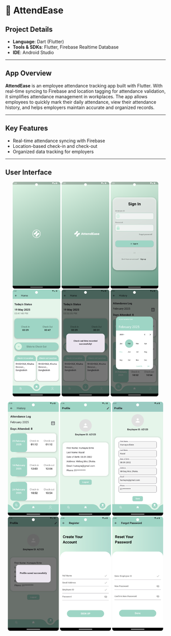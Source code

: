 # 📱 AttendEase

## Project Details  
- **Language**: Dart (Flutter)  
- **Tools & SDKs**: Flutter, Firebase Realtime Database  
- **IDE**: Android Studio

---

## App Overview

**AttendEase** is an employee attendance tracking app built with Flutter. With real-time syncing to Firebase and location tagging for attendance validation, it simplifies attendance management in workplaces. The app allows employees to quickly mark their daily attendance, view their attendance history, and helps employers maintain accurate and organized records.

---
##  Key Features
-  Real-time attendance syncing with Firebase  
-  Location-based check-in and check-out  
-  Organized data tracking for employers

--- 
##  User Interface

<p align="center">
  <img src="assets/Screenshots/1.png" width="150"/>
  <img src="assets/Screenshots/2.png" width="150"/>
  <img src="assets/Screenshots/3.png" width="150"/>
  <img src="assets/Screenshots/4.png" width="150"/>
  <img src="assets/Screenshots/5.png" width="150"/>
  <img src="assets/Screenshots/6.png" width="150"/>
</p>

<p align="center">
  <img src="assets/Screenshots/7.png" width="160"/>
  <img src="assets/Screenshots/8.png" width="160"/>
  <img src="assets/Screenshots/9.png" width="160"/>
  <img src="assets/Screenshots/10.png" width="160"/>
  <img src="assets/Screenshots/11.png" width="160"/>
  <img src="assets/Screenshots/12.png" width="160"/>
</p>

